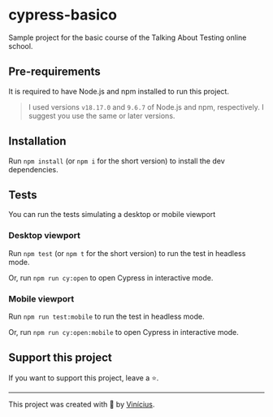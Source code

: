 # cypress-basico

Sample project for the basic course of the Talking About Testing online school.

## Pre-requirements

It is required to have Node.js and npm installed to run this project.

> I used versions `v18.17.0` and `9.6.7` of Node.js and npm, respectively. I suggest you use the same or later versions.

## Installation

Run `npm install` (or `npm i` for the short version) to install the dev dependencies.

## Tests

You can run the tests simulating a desktop or mobile viewport

### Desktop viewport

Run `npm test` (or `npm t` for the short version) to run the test in headless mode.

Or, run `npm run cy:open` to open Cypress in interactive mode.

### Mobile viewport

Run `npm run test:mobile` to run the test in headless mode.

Or, run `npm run cy:open:mobile` to open Cypress in interactive mode.

## Support this project

If you want to support this project, leave a ⭐.

___

This project was created with 💚 by [Vinícius](https://github.com/viniciuscaine).